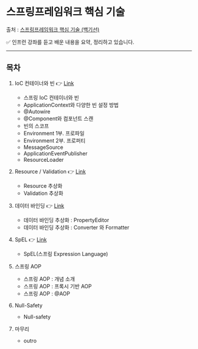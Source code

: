 # 스프링프레임워크 핵심 기술
출처 : [스프링프레임워크 핵심 기술 (백기선)](https://www.inflearn.com/course/spring-framework_core)

✅ 인프런 강좌를 듣고 배운 내용을 요약, 정리하고 있습니다.

---


## 목차
1.  IoC 컨테이너와 빈 👉 [Link](https://github.com/jhjhj0366/TIL/blob/main/spring/2_spring_core_tech/1_IoC_container_and_bean.md)
    * 스프링 IoC 컨테이너와 빈
    * ApplicationContext와 다양한 빈 설정 방법
    * @Autowire
    * @Component와 컴포넌트 스캔
    * 빈의 스코프
    * Environment 1부. 프로파일
    * Environment 2부. 프로퍼티
    * MessageSource
    * ApplicationEventPublisher
    * ResourceLoader


2. Resource / Validation 👉 [Link](https://github.com/jhjhj0366/TIL/blob/main/spring/2_spring_core_tech/2_resource_validation.md)
    * Resource 추상화
    * Validation 추상화

3. 데이터 바인딩 👉 [Link](https://github.com/jhjhj0366/TIL/blob/main/spring/2_spring_core_tech/3_data_binding.md)
    * 데이터 바인딩 추상화 : PropertyEditor
    * 데이터 바인딩 추상화 : Converter 와 Formatter


4. SpEL 👉 [Link](https://github.com/jhjhj0366/TIL/blob/main/spring/2_spring_core_tech/4_spring_expression_language.md)
    * SpEL(스프링 Expression Language)
5. 스프링 AOP
    * 스프링 AOP : 개념 소개
    * 스프링 AOP : 프록시 기반 AOP
    * 스프링 AOP : @AOP
6. Null-Safety
    * Null-safety 
7. 마무리
    * outro


